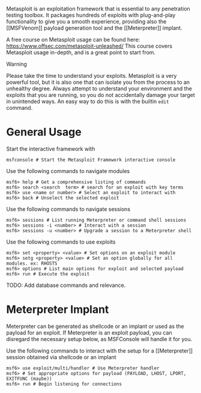Metasploit is an exploitation framework that is essential to any penetration testing toolbox. It packages hundreds of exploits with plug-and-play functionality to give you a smooth experience, providing also the [[MSFVenom]] payload generation tool and the [[Meterpreter]] implant. 

A free course on Metasploit usage can be found here: https://www.offsec.com/metasploit-unleashed/
This course covers Metasploit usage in-depth, and is a great point to start from. 

> [!warning]
> Please take the time to understand your exploits. Metasploit is a very powerful tool, but it is also one that can isolate you from the process to an unhealthy degree. Always attempt to understand your environment and the exploits that you are running, so you do not accidentally damage your target in unintended ways. An easy way to do this is with the builtin `edit` command. 

# General Usage

Start the interactive framework with 
```shell
msfconsole # Start the Metasploit Framework interactive console
```

Use the following commands to navigate modules
```shell
msf6> help # Get a comprehensive listing of commands
msf6> search <search  term> # search for an exploit with key terms
msf6> use <name or number> # Select an exploit to interact with
msf6> back # Unselect the selected exploit
```

Use the following commands to navigate sessions
```
msf6> sessions # List running Meterpreter or command shell sessions
msf6> sessions -i <number> # Interact with a session
msf6> sessions -u <number> # Upgrade a session to a Meterpreter shell
```

Use the following commands to use exploits
```shell
msf6> set <property> <value> # Set options on an exploit module
msf6> setg <property> <value> # Set an option globally for all modules. ex: RHOSTS
msf6> options # List main options for exploit and selected payload
msf6> run # Execute the exploit
```

TODO: Add database commands and relevance.

# Meterpreter Implant
Meterpreter can be generated as shellcode or an implant or used as the payload for an exploit. If Meterpreter is an exploit payload, you can disregard the necessary setup below, as MSFConsole will handle it for you. 

Use the following commands to interact with the setup for a [[Meterpreter]] session obtained via shellcode or an implant
```shell
msf6> use exploit/multi/handler # Use Meterpreter handler
msf6> # Set appropriate options for payload (PAYLOAD, LHOST, LPORT, EXITFUNC (maybe))
msf6> run # Begin listening for connections
```
